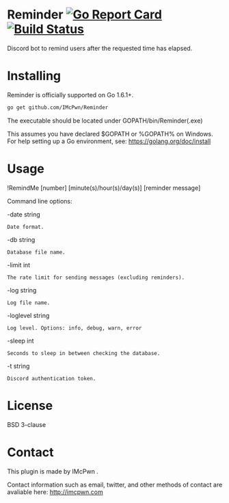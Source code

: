 Reminder [![Go Report Card](https://goreportcard.com/badge/github.com/imcpwn/Reminder)](https://goreportcard.com/report/github.com/imcpwn/Reminder) [![Build Status](https://travis-ci.org/IMcPwn/Reminder.svg?branch=master)](https://travis-ci.org/IMcPwn/Reminder)
===================
Discord bot to remind users after the requested time has elapsed.

Installing
===================
Reminder is officially supported on Go 1.6.1+.

```sh
go get github.com/IMcPwn/Reminder
```
The executable should be located under GOPATH/bin/Reminder(.exe)

This assumes you have declared $GOPATH or %GOPATH% on Windows.
For help setting up a Go environment, see: https://golang.org/doc/install

Usage
===================
!RemindMe [number] [minute(s)/hour(s)/day(s)] [reminder message]

Command line options:

-date string

	Date format.
-db string

	Database file name.
-limit int

	The rate limit for sending messages (excluding reminders).
-log string

	Log file name.
-loglevel string

	Log level. Options: info, debug, warn, error
-sleep int

	Seconds to sleep in between checking the database.
-t string

	Discord authentication token.

License
===================
BSD 3-clause


Contact
===================
This plugin is made by IMcPwn .

Contact information such as email, twitter, and other methods of contact are avaliable here: http://imcpwn.com
